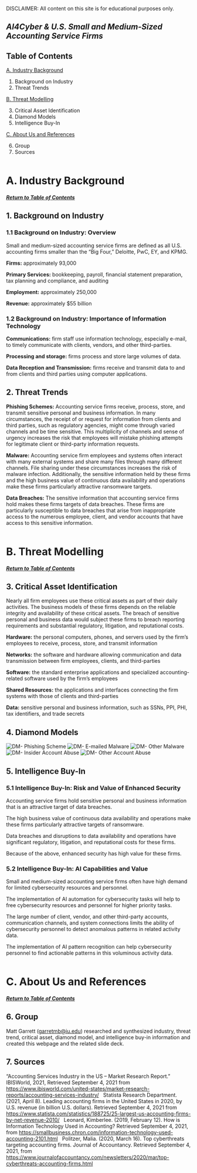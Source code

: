 DISCLAIMER: All content on this site is for educational purposes only.
## *AI4Cyber & U.S. Small and Medium-Sized Accounting Service Firms*
## Table of Contents

[A. Industry Background](#a-industry-background)
 
  1. Background on Industry
  2. Threat Trends

[B. Threat Modelling](#b-threat-modelling)

  3. Critical Asset Identification
  4. Diamond Models
  5. Intelligence Buy-In

[C. About Us and References](#c-about-us-and-references)

  6. Group
  7. Sources

```
```
# A. Industry Background
##### [Return to Table of Contents](#table-of-contents)
## 1. Background on Industry
### 1.1 Background on Industry: Overview
Small and medium-sized accounting service firms are defined as all U.S. accounting firms
smaller than the “Big Four,” Deloitte, PwC, EY, and KPMG.

**Firms:** approximately 93,000

**Primary Services:** bookkeeping, payroll, financial statement preparation, tax planning and compliance, and auditing

**Employment:** approximately 250,000 

**Revenue:** approximately $55 billion

### 1.2 Background on Industry: Importance of Information Technology
**Communications:** firm staff use information technology, especially e-mail, to timely communicate with clients, vendors, and other third-parties.

**Processing and storage:** firms process and store large volumes of data.

**Data Reception and Transmission:** firms receive and transmit data to and from clients and third parties using computer applications.

## 2. Threat Trends
**Phishing Schemes:**
Accounting service firms receive, process, store, and transmit sensitive personal and business information. In many circumstances, the receipt of or request for information from clients and third parties, such as regulatory agencies, might come through varied channels and be time sensitive.  This multiplicity of channels and sense of urgency increases the risk that employees will mistake phishing attempts for legitimate client or third-party information requests.

**Malware:**
Accounting service firm employees and systems often interact with many external systems and share many files through many different channels.  File sharing under these circumstances increases the risk of malware infection.  Additionally, the sensitive information held by these firms and the high business value of continuous data availability and operations make these firms particularly attractive ransomware targets.

**Data Breaches:**
The sensitive information that accounting service firms hold makes these firms targets of data breaches.  These firms are particularly susceptible to data breaches that arise from inappropriate access to the numerous employee, client, and vendor accounts that have access to this sensitive information.

```
```
# B. Threat Modelling
##### [Return to Table of Contents](#table-of-contents)
## 3. Critical Asset Identification
Nearly all firm employees use these critical assets as part of their daily activities.
The business models of these firms depends on the reliable integrity and availability of these critical assets.
The breach of sensitive personal and business data would subject these firms to breach reporting requirements and substantial regulatory, litigation, and reputational costs.

**Hardware:** the personal computers, phones, and servers used by the firm’s employees to receive, process, store, and transmit information

**Networks:** the software and hardware allowing communication and data transmission between firm employees, clients, and third-parties

**Software:** the standard enterprise applications and specialized accounting-related software used by the firm’s employees

**Shared Resources:** the applications and interfaces connecting the firm systems with those of clients and third-parties

**Data:** sensitive personal and business information, such as SSNs, PPI, PHI, tax identifiers, and trade secrets

## 4. Diamond Models
![DM- Phishing Scheme](https://user-images.githubusercontent.com/90997678/133940239-465ebc2d-d2d7-4b61-9ad1-a3de69d4a91f.jpg)
![DM- E-mailed Malware](https://user-images.githubusercontent.com/90997678/133940244-d97d8d05-a60d-4324-a815-fc97c6e3b7bd.jpg)
![DM- Other Malware](https://user-images.githubusercontent.com/90997678/133940248-04b9a0ce-5ce9-4781-9f8c-82121ef841b6.jpg)
![DM- Insider Account Abuse](https://user-images.githubusercontent.com/90997678/133940253-2eeb5e59-f8f4-4b1d-892e-9d74f0d4347b.jpg)
![DM- Other Account Abuse](https://user-images.githubusercontent.com/90997678/133944640-9f4c5871-0e7a-4cde-bcc2-caa70c65c0db.jpg)

## 5. Intelligence Buy-In
### 5.1 Intelligence Buy-In: Risk and Value of Enhanced Security
Accounting service firms hold sensitive personal and business information that is an attractive target of data breaches.

The high business value of continuous data availability and operations make these firms particularly attractive targets of ransomware.

Data breaches and disruptions to data availability and operations have significant regulatory, litigation, and reputational costs for these firms.

Because of the above, enhanced security has high value for these firms.

### 5.2 Intelligence Buy-In: AI Capabilities and Value
Small and medium-sized accounting service firms often have high demand for limited cybersecurity resources and personnel.

The implementation of AI automation for cybersecurity tasks will help to free cybersecurity resources and personnel for higher priority tasks.

The large number of client, vendor, and other third-party accounts, communication channels, and system connections limits the ability of cybersecurity personnel to detect     anomalous patterns in related activity data.

The implementation of AI pattern recognition can help cybersecurity personnel to find actionable patterns in this voluminous activity data. 

```
```
# C. About Us and References
##### [Return to Table of Contents](#table-of-contents)
## 6. Group
Matt Garrett (garretmb@iu.edu) researched and synthesized industry, threat trend, critical asset, diamond model, and intelligence buy-in information and created this webpage and the related slide deck.

## 7. Sources
“Accounting Services Industry in the US – Market Research Report.” IBISWorld, 2021, Retrieved September 4, 2021 from https://www.ibisworld.com/united-states/market-research-reports/accounting-services-industry/
 
Statista Research Department. (2021, April 8). Leading accounting firms in the United States in 2020, by U.S. revenue (in billion U.S. dollars). Retrieved September 4, 2021 from https://www.statista.com/statistics/188725/25-largest-us-accounting-firms-by-net-revenue-2010/
 
Leonard, Kimberlee. (2019, February 12). How is Information Technology Used in Accounting? Retrieved September 4, 2021, from https://smallbusiness.chron.com/information-technology-used-accounting-2101.html
 
Politzer, Malia. (2020, March 16). Top cyberthreats targeting accounting firms. Journal of Accountancy. Retrieved September 4, 2021, from https://www.journalofaccountancy.com/newsletters/2020/mar/top-cyberthreats-accounting-firms.html


